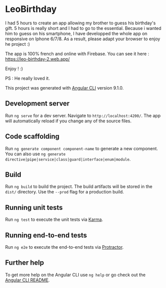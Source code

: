 # LeoBirthday

I had 5 hours to create an app allowing my brother to guess his birthday's gift. 5 hours is really short and I had to go to the essential. Because i wanted him to guess on his smartphone, I have developped the whole app on responsive on Iphone 6/7/8. As a result, please adapt your browser to enjoy he project :) 

The app is 100% french and online with Firebase. You can see it here : https://leo-birthday-2.web.app/

Enjoy ! :)

PS : He really loved it.


This project was generated with [Angular CLI](https://github.com/angular/angular-cli) version 9.1.0.

## Development server

Run `ng serve` for a dev server. Navigate to `http://localhost:4200/`. The app will automatically reload if you change any of the source files.

## Code scaffolding

Run `ng generate component component-name` to generate a new component. You can also use `ng generate directive|pipe|service|class|guard|interface|enum|module`.

## Build

Run `ng build` to build the project. The build artifacts will be stored in the `dist/` directory. Use the `--prod` flag for a production build.

## Running unit tests

Run `ng test` to execute the unit tests via [Karma](https://karma-runner.github.io).

## Running end-to-end tests

Run `ng e2e` to execute the end-to-end tests via [Protractor](http://www.protractortest.org/).

## Further help

To get more help on the Angular CLI use `ng help` or go check out the [Angular CLI README](https://github.com/angular/angular-cli/blob/master/README.md).
